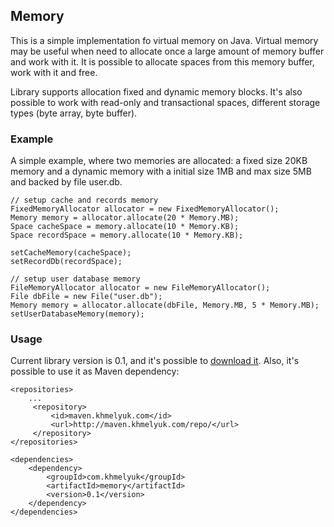 ## Memory
This is a simple implementation fo virtual memory on Java. Virtual memory may be useful when need to allocate once a large
amount of memory buffer and work with it. It is possible to allocate spaces from this memory buffer, work with it and free.

Library supports allocation fixed and dynamic memory blocks. It's also possible to work with read-only and transactional spaces,
different storage types (byte array, byte buffer).

### Example
A simple example, where two memories are allocated: a fixed size 20KB memory and
a dynamic memory with a initial size 1MB and max size 5MB and backed by file user.db.

    // setup cache and records memory
    FixedMemoryAllocator allocator = new FixedMemoryAllocator();
    Memory memory = allocator.allocate(20 * Memory.MB);
    Space cacheSpace = memory.allocate(10 * Memory.KB);
    Space recordSpace = memory.allocate(10 * Memory.KB);

    setCacheMemory(cacheSpace);
    setRecordDb(recordSpace);

    // setup user database memory
    FileMemoryAllocator allocator = new FileMemoryAllocator();
    File dbFile = new File("user.db");
    Memory memory = allocator.allocate(dbFile, Memory.MB, 5 * Memory.MB);
    setUserDatabaseMemory(memory);


### Usage
Current library version is 0.1, and it's possible to [download it](http://maven.khmelyuk.com/repo/com/khmelyuk/memory/0.1/memory-0.1.jar).
Also, it's possible to use it as Maven dependency:

    <repositories>
        ...
         <repository>
             <id>maven.khmelyuk.com</id>
             <url>http://maven.khmelyuk.com/repo/</url>
         </repository>
    </repositories>

    <dependencies>
        <dependency>
            <groupId>com.khmelyuk</groupId>
            <artifactId>memory</artifactId>
            <version>0.1</version>
        </dependency>
    </dependencies>